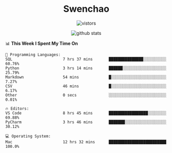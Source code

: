 <h1 align="center">Swenchao</h3>

<p align="center">
  <img src="https://visitor-badge.glitch.me/badge?page_id=Swenchao" alt="vistors" />
</p>

<p align="center">
  <img src="https://github-readme-stats.vercel.app/api?username=Swenchao&count_private=true&show_icons=true&theme=vue-dark&hide_title=true" alt="github stats" />
</p>

<!--START_SECTION:waka-->
📊 **This Week I Spent My Time On** 

```text
💬 Programming Languages: 
SQL                      7 hrs 37 mins       ███████████████░░░░░░░░░░   60.76% 
Python                   3 hrs 14 mins       ██████░░░░░░░░░░░░░░░░░░░   25.79% 
Markdown                 54 mins             █░░░░░░░░░░░░░░░░░░░░░░░░   7.27% 
CSV                      46 mins             █░░░░░░░░░░░░░░░░░░░░░░░░   6.17% 
Other                    0 secs              ░░░░░░░░░░░░░░░░░░░░░░░░░   0.01%

🔥 Editors: 
VS Code                  8 hrs 45 mins       █████████████████░░░░░░░░   69.88% 
PyCharm                  3 hrs 46 mins       ███████░░░░░░░░░░░░░░░░░░   30.12%

💻 Operating System: 
Mac                      12 hrs 32 mins      █████████████████████████   100.0%

```


<!--END_SECTION:waka-->
